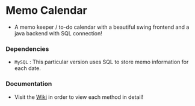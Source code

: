 # Memo Calendar
* A memo keeper / to-do calendar with a beautiful swing frontend and a java backend with SQL connection!

### Dependencies
* `MySQL` : This particular version uses SQL to store memo information for each date.

### Documentation
* Visit the [Wiki](https://github.com/dwatring/Memo-Calendar/wiki) in order to view each method in detail! 
